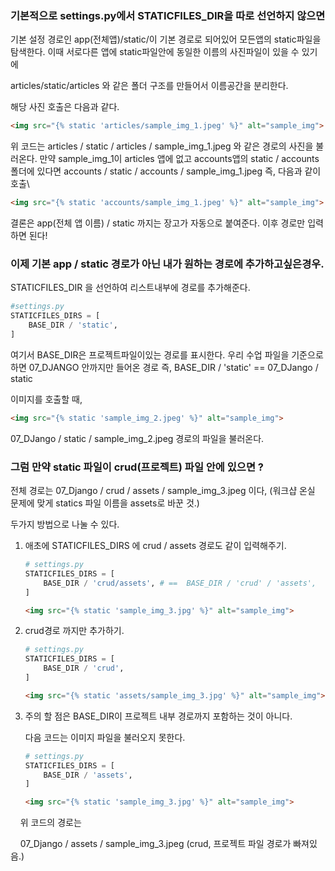 ### 기본적으로  settings.py에서 STATICFILES_DIR을 따로 선언하지 않으면

기본 설정 경로인 app(전체앱)/static/이 기본 경로로 되어있어 모든앱의 static파일을 탐색한다. 이때 서로다른 앱에 static파일안에 동일한 이름의 사진파일이 있을 수 있기에 

articles/static/articles  와 같은 폴더 구조를 만들어서 이름공간을 분리한다.

해당 사진 호출은 다음과 같다.

```html
<img src="{% static 'articles/sample_img_1.jpeg' %}" alt="sample_img">
```

위 코드는 articles / static / articles / sample_img_1.jpeg 와 같은 경로의 사진을 불러온다. 만약 sample_img_1이 articles 앱에 없고 accounts앱의 static / accounts폴더에 있다면
accounts / static / accounts / sample_img_1.jpeg 즉, 다음과 같이 호출\

```html
<img src="{% static 'accounts/sample_img_1.jpeg' %}" alt="sample_img"> 
```

결론은 app(전체 앱 이름) / static 까지는 장고가 자동으로 붙여준다. 이후 경로만 입력하면 된다!



### 이제 기본 app / static 경로가 아닌 내가 원하는 경로에 추가하고싶은경우.

STATICFILES_DIR 을 선언하여 리스트내부에 경로를 추가해준다.

```python
#settings.py
STATICFILES_DIRS = [
    BASE_DIR / 'static',
]
```

여기서 BASE_DIR은 프로젝트파일이있는 경로를 표시한다. 우리 수업 파일을 기준으로하면 07_DJANGO 안까지만 들어온 경로 즉, BASE_DIR / 'static'  ==  07_DJango / static 

이미지를 호출할 때,

```html
<img src="{% static 'sample_img_2.jpeg' %}" alt="sample_img">
```

07_DJango / static / sample_img_2.jpeg 경로의 파일을 불러온다.

### 그럼 만약 static 파일이 crud(프로젝트) 파일 안에 있으면 ?

전체 경로는 07_Django / crud / assets / sample_img_3.jpeg 이다,
(워크샵 온실 문제에 맞게 statics 파일 이름을 assets로 바꾼 것.)

두가지 방법으로 나눌 수 있다.

1. 애초에 STATICFILES_DIRS 에 crud / assets 경로도 같이 입력해주기.
   
   ```python
   # settings.py
   STATICFILES_DIRS = [
       BASE_DIR / 'crud/assets', # ==  BASE_DIR / 'crud' / 'assets',
   ]
   ```
   
   ```html
   <img src="{% static 'sample_img_3.jpg' %}" alt="sample_img">
   ```

2. crud경로 까지만 추가하기.
   
   ```python
   # settings.py
   STATICFILES_DIRS = [
       BASE_DIR / 'crud',
   ]
   ```
   
   ```html
   <img src="{% static 'assets/sample_img_3.jpg' %}" alt="sample_img">
   ```

3. 주의 할 점은 BASE_DIR이 프로젝트 내부 경로까지 포함하는 것이 아니다.
   
   다음 코드는 이미지 파일을 불러오지 못한다.
   
   ```python
   # settings.py
   STATICFILES_DIRS = [
       BASE_DIR / 'assets',
   ]
   ```
   
   ```html
   <img src="{% static 'sample_img_3.jpg' %}" alt="sample_img">
   ```

    위 코드의 경로는 

    07_Django /  assets / sample_img_3.jpeg  (crud, 프로젝트 파일 경로가 빠져있음.)
